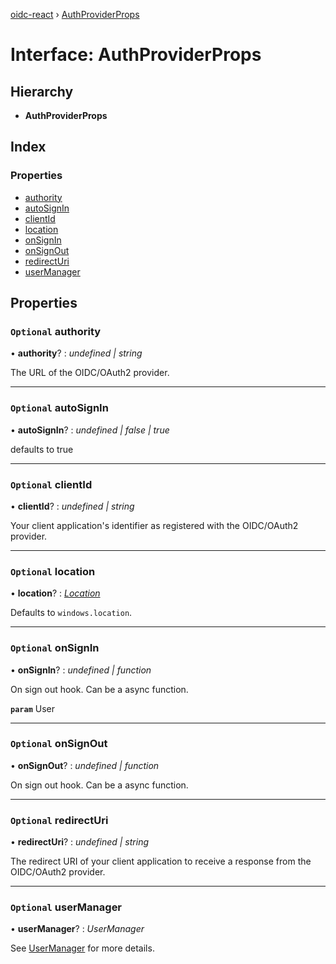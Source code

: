 [oidc-react](../README.md) › [AuthProviderProps](authproviderprops.md)

# Interface: AuthProviderProps

## Hierarchy

* **AuthProviderProps**

## Index

### Properties

* [authority](authproviderprops.md#optional-authority)
* [autoSignIn](authproviderprops.md#optional-autosignin)
* [clientId](authproviderprops.md#optional-clientid)
* [location](authproviderprops.md#optional-location)
* [onSignIn](authproviderprops.md#optional-onsignin)
* [onSignOut](authproviderprops.md#optional-onsignout)
* [redirectUri](authproviderprops.md#optional-redirecturi)
* [userManager](authproviderprops.md#optional-usermanager)

## Properties

### `Optional` authority

• **authority**? : *undefined | string*

The URL of the OIDC/OAuth2 provider.

___

### `Optional` autoSignIn

• **autoSignIn**? : *undefined | false | true*

defaults to true

___

### `Optional` clientId

• **clientId**? : *undefined | string*

Your client application's identifier as registered with the OIDC/OAuth2 provider.

___

### `Optional` location

• **location**? : *[Location](location.md)*

Defaults to `windows.location`.

___

### `Optional` onSignIn

• **onSignIn**? : *undefined | function*

On sign out hook. Can be a async function.

**`param`** User

___

### `Optional` onSignOut

• **onSignOut**? : *undefined | function*

On sign out hook. Can be a async function.

___

### `Optional` redirectUri

• **redirectUri**? : *undefined | string*

The redirect URI of your client application to receive a response from the OIDC/OAuth2 provider.

___

### `Optional` userManager

• **userManager**? : *UserManager*

See [UserManager](https://github.com/IdentityModel/oidc-client-js/wiki#usermanager) for more details.
